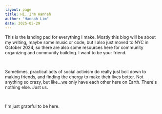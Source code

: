 ```yaml
---
layout: page
title: Hi. I'm Hannah
author: "Hannah Lim"
date: 2025-05-29
---
```


This is the landing pad for everything I make. Mostly this blog will be about my writing, maybe some music or code, but I also just moved to NYC in October 2024, so there are also some resources here for community organizing and community building. I want to be your friend.

<br>

Sometimes, practical acts of social activism do really just boil down to making friends, and finding the energy to make their lives better. Not anything so crazy, but like...we only have each other here on Earth. There's nothing else. Just us.

<br>

I'm just grateful to be here.